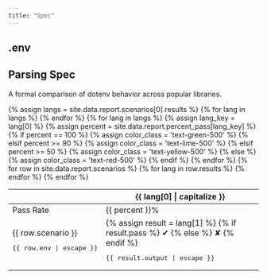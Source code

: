 ```yaml
---
title: "Spec"
---
```


<section class="w-full max-w-5xl mx-auto px-6 mt-10">
  <h1 class="text-center font-bold tracking-tight leading-none text-zinc-950 dark:text-zinc-50 text-2xl py-1">.env</h1>
  <h2 class="my-5 text-center text-5xl sm:text-6xl md:text-7xl lg:text-8xl font-bold tracking-tight leading-none text-zinc-950 dark:text-[#ECD53F]">Parsing Spec</h2>
  <p class="mx-auto mt-3 max-w-3xl text-center text-md md:text-lg text-zinc-600 leading-2 mb-6">A formal comparison of dotenv behavior across popular libraries.</p>

  <div class="overflow-x-auto overflow-y-auto rounded-lg border border-zinc-200 dark:border-zinc-700 max-h-[80vh]">
    <table class="min-w-full divide-y divide-zinc-200 dark:divide-zinc-700 text-sm text-left">
      <thead class="bg-zinc-50 dark:bg-zinc-800 sticky top-0 z-10">
        <tr>
          <th class="px-4 py-2 font-semibold text-zinc-600 dark:text-zinc-300 whitespace-nowrap bg-zinc-50 dark:bg-zinc-800"></th>
          {% assign langs = site.data.report.scenarios[0].results %}
          {% for lang in langs %}
            <th class="px-4 py-2 font-semibold text-zinc-600 dark:text-zinc-300 whitespace-nowrap">
              {{ lang[0] | capitalize }}
            </th>
          {% endfor %}
        </tr>
      </thead>
      <tbody class="divide-y divide-zinc-100 dark:divide-zinc-800">
        <!-- New percent pass row -->
        <tr class="bg-zinc-50 dark:bg-zinc-800 font-semibold">
          <td class="px-4 py-2 text-zinc-600 dark:text-zinc-300 text-right">Pass Rate</td>
          {% for lang in langs %}
					  {% assign lang_key = lang[0] %}
						{% assign percent = site.data.report.percent_pass[lang_key] %}
						{% if percent == 100 %}
							{% assign color_class = 'text-green-500' %}
						{% elsif percent >= 90 %}
							{% assign color_class = 'text-lime-500' %}
						{% elsif percent >= 50 %}
							{% assign color_class = 'text-yellow-500' %}
						{% else %}
							{% assign color_class = 'text-red-500' %}
						{% endif %}
						<td class="px-4 py-2 text-center text-zinc-800 dark:text-zinc-200">
							<span class="{{ color_class }} font-semibold">{{ percent }}%</span>
						</td>
          {% endfor %}
        </tr>
				<!-- Regular scenarios rows -->
				{% for row in site.data.report.scenarios %}
          <tr class="hover:bg-zinc-50 dark:hover:bg-zinc-800/50">
						<td class="font-medium text-zinc-800 dark:text-zinc-200 whitespace-nowrap relative cursor-help">
						  <span class="relative group inline-block cursor-help px-4 py-2">
								{{ row.scenario }}
								<div
									class="pointer-events-none absolute z-10 left-full ml-1 bg-white dark:bg-zinc-900 text-xs text-left text-zinc-800 dark:text-zinc-100 border border-zinc-200 dark:border-zinc-700 shadow-lg rounded-md p-2 w-64 max-w-xs break-words opacity-0 group-hover:opacity-100 transition-opacity duration-150"
								>
									<pre class="whitespace-pre-wrap">{{ row.env | escape }}</pre>
								</div>
							</span>
						</td>
            {% for lang in row.results %}
            <td class="text-center text-zinc-800 dark:text-zinc-200">
              {% assign result = lang[1] %}
              <span class="relative group inline-block cursor-help px-4 py-2">
                {% if result.pass %}
                  <span class="text-green-500">✔</span>
                {% else %}
                  <span class="text-red-500">✘</span>
                {% endif %}
                <div
                  class="pointer-events-none absolute z-10 left-full ml-1 bg-white dark:bg-zinc-900 text-xs text-left text-zinc-800 dark:text-zinc-100 border border-zinc-200 dark:border-zinc-700 shadow-lg rounded-md p-2 w-64 max-w-xs break-words opacity-0 group-hover:opacity-100 transition-opacity duration-150"
                  style="top: 0%"
                >
                  <pre class="whitespace-pre-wrap">{{ result.output | escape }}</pre>
                </div>
              </span>
            </td>
            {% endfor %}
          </tr>
        {% endfor %}
      </tbody>
    </table>
  </div>

</section>
